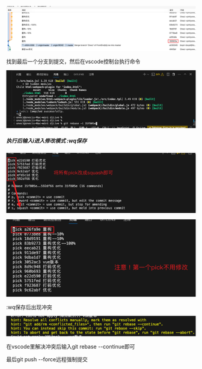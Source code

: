 ![image-20240415195209615](./assets/image-20240415195209615.png)

找到最后一个分支到提交，然后在vscode控制台执行命令

![image-20240415195248244](./assets/image-20240415195248244.png)

##### 执行后输入i进入修改模式 :wq保存

![image-20240415195534468](./assets/image-20240415195534468.png)

![image-20240415195626868](./assets/image-20240415195626868.png)

:wq保存后出现冲突

![image-20240415195814552](./assets/image-20240415195814552.png)

在vscode里解决冲突后输入git rebase --continue即可

最后git push --force远程强制提交